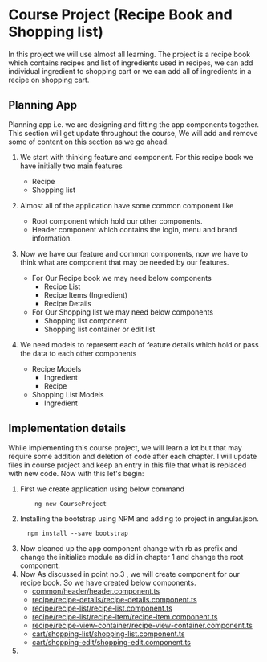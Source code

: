 # Course Project (Recipe Book and Shopping list)

In this project we will use almost all learning. The project is a recipe book which contains
recipes and list of ingredients used in recipes, we can add individual ingredient to shopping cart or we
can add all of ingredients in a recipe on shopping cart.

## Planning App

Planning app i.e. we are designing and fitting the app components together. This section will get update
throughout the course, We will add and remove some of content on this section as we go ahead. 

  1. We start with thinking feature and component. For this recipe book we have initially two main features
      * Recipe
      * Shopping list
      
  2. Almost all of the application have some common component like
      * Root component which hold our other components.
      * Header component which contains the login, menu and brand information.
      
  3.  Now we have our feature and common components, now we have to think what are component that may be needed
  by our features.
      * For Our Recipe book we may need below components
        * Recipe List
        * Recipe Items (Ingredient)
        * Recipe Details
      * For Our Shopping list we may need below components
        * Shopping list component
        * Shopping list container or edit list
  
  4. We need models to represent each of feature details which hold or pass the data to each other components
      * Recipe Models
        * Ingredient
        * Recipe
      * Shopping List Models
        * Ingredient
        
## Implementation details
While implementing this course project, we will learn a lot but that may require some addition and deletion of code
after each chapter. I will update files in course project and keep an entry in this file that what is replaced with new code.
Now with this let's begin:

  1. First we create application using below command
      ```
          ng new CourseProject
      ```
  2. Installing the bootstrap using NPM and adding to project in angular.json.
      ```
        npm install --save bootstrap
      ```
  3. Now cleaned up the app component change with rb as prefix and change the initialize module as did in chapter 1 and change the
  root component.
  4. Now As discussed in point no.3 , we will create component for our recipe book. So we have created below components.
      * [common/header/header.component.ts](src/app/common/header/header.component.ts)
      * [recipe/recipe-details/recipe-details.component.ts](src/app/recipe/recipe-details/recipe-details.component.ts)
      * [recipe/recipe-list/recipe-list.component.ts](src/app/recipe/recipe-list/recipe-list.component.ts)
      * [recipe/recipe-list/recipe-item/recipe-item.component.ts](src/app/recipe/recipe-list/recipe-item/recipe-item.component.ts)
      * [recipe/recipe-view-container/recipe-view-container.component.ts](src/app/recipe/recipe-view-container/recipe-view-container.component.ts)
      * [cart/shopping-list/shopping-list.component.ts](src/app/cart/shopping-list/shopping-list.component.ts)
      * [cart/shopping-edit/shopping-edit.component.ts](src/app/cart/shopping-edit/shopping-edit.component.ts)
  5. 
